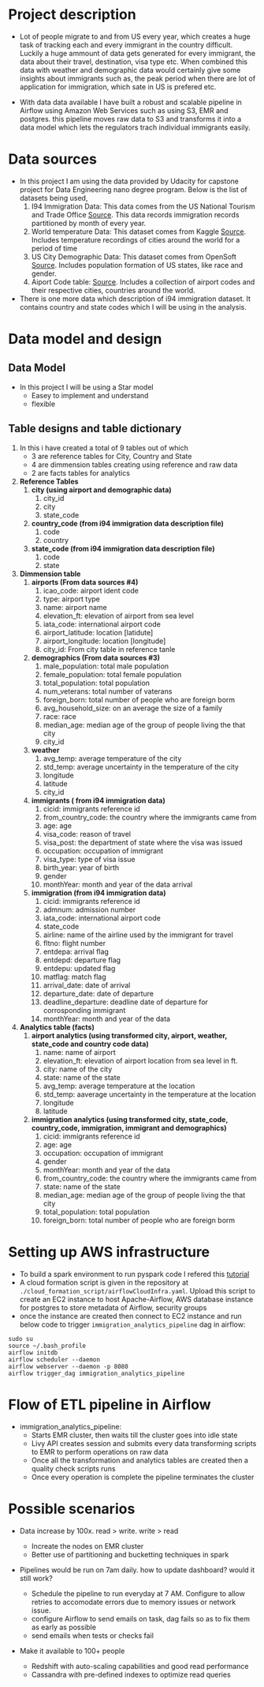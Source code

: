 # Project description
- Lot of people migrate to and from US every year, which creates a huge task of tracking each and every immigrant in the country difficult. Luckily a huge ammount of data gets generated for every immigrant, the data about their travel, destination, visa type etc. When combined this data with weather and demographic data would certainly give some insights about immigrants such as, the peak period when there are lot of application for immigration, which sate in US is prefered etc.

- With data data available I have built a robust and scalable pipeline in Airflow using Amazon Web Services such as using S3, EMR and postgres. this pipeline moves raw data to S3 and transforms it into a data model which lets the regulators trach individual immigrants easily.


# Data sources
- In this project I am using the data provided by Udacity for capstone project for Data Engineering nano degree program. Below is the list of datasets being used,
    1. I94 Immigration Data: This data comes from the US National Tourism and Trade Office [Source](https://travel.trade.gov/research/reports/i94/historical/2016.html). This data records immigration records partitioned by month of every year.
    2. World temperature Data: This dataset comes from Kaggle [Source](https://www.kaggle.com/berkeleyearth/climate-change-earth-surface-temperature-data). Includes temperature recordings of cities around the world for a period of time
    3. US City Demographic Data: This dataset comes from OpenSoft [Source](https://public.opendatasoft.com/explore/dataset/us-cities-demographics/export/). Includes population formation of US states, like race and gender.
    4. Aiport Code table: [Source](https://datahub.io/core/airport-codes#data). Includes a collection of airport codes and their respective cities, countries around the world.
- There is one more data which description of i94 immigration dataset. It contains country and state codes which I will be using in the analysis.


# Data model and design
## Data Model
- In this project I will be using a Star model
    - Easey to implement and understand
    - flexible

## Table designs and table dictionary
1. In this i have created a total of 9 tables out of which 
    - 3 are reference tables for City, Country and State
    - 4 are dimmension tables creating using reference and raw data
    - 2 are facts tables for analytics
2. <b>Reference Tables</b>
    1. <b>city (using airport and demographic data)</b>
        1. city_id
        2. city
        3. state_code
    2. <b>country_code (from i94 immigration data description file)</b>
        1. code
        2. country
    3. <b>state_code (from i94 immigration data description file)</b>
        1. code
        2. state
3. <b>Dimmension table</b>
    1. <b>airports (From data sources #4)</b>
        1. icao_code: airport ident code
        2. type: airport type
        3. name: airport name
        4. elevation_ft: elevation of airport from sea level
        5. iata_code: international airport code
        6. airport_latitude: location [latidute]
        7. airport_longitude: location [longitude]
        8. city_id: From city table in reference tanle
    2. <b>demographics (From data sources #3)</b>
        1. male_population: total male population
        2. female_population: total female population
        3. total_population: total population
        4. num_veterans: total number of vaterans
        5. foreign_born: total number of people who are foreign borm
        6. avg_household_size: on an average the size of a family
        7. race: race
        8. median_age: median age of the group of people living the that city
        9. city_id
    3. <b>weather</b>
        1. avg_temp: average temperature of the city
        2. std_temp: average uncertainty in the temperature of the city
        3. longitude
        4. latitude
        5. city_id
    4. <b>immigrants ( from i94 immigration data)</b>
        1. cicid: immigrants reference id
        2. from_country_code: the country where the immigrants came from
        3. age: age
        4. visa_code: reason of travel
        5. visa_post: the department of state where the visa was issued
        6. occupation: occupation of immigrant
        7. visa_type: type of visa issue
        8. birth_year: year of birth
        9. gender
        10. monthYear: month and year of the data arrival
    5. <b>immigration (from i94 immigration data)</b>
        1. cicid: immigrants reference id
        2. admnum: admission number
        3. iata_code: international airport code
        4. state_code
        5. airline: name of the airline used by the immigrant for travel
        6. fltno: flight number
        7. entdepa: arrival flag
        8. entdepd: departure flag
        9. entdepu: updated flag
        10. matflag: match flag
        11. arrival_date: date of arrival
        12. departure_date: date of departure
        13. deadline_departure: deadline date of departure for corrosponding immigrant
        14. monthYear: month and year of the data
3. <b>Analytics table (facts)</b>
    1. <b>airport analytics (using transformed city, airport, weather, state_code and country code data)</b>
        1. name: name of airport
        2. elevation_ft: elevation of airport location from sea level in ft.
        3. city: name of the city
        4. state: name of the state
        5. avg_temp: average temperature at the location
        6. std_temp: aaverage uncertainty in the temperature at the location
        7. longitude
        8. latitude
    2. <b>immigration analytics (using transformed city, state_code, country_code, immigration, immigrant and demographics)</b>
        1. cicid: immigrants reference id
        2. age: age
        3. occupation: occupation of immigrant
        4. gender
        5. monthYear: month and year of the data
        6. from_country_code: the country where the immigrants came from
        7. state: name of the state
        8. median_age: median age of the group of people living the that city
        9. total_population: total population
        10. foreign_born: total number of people who are foreign borm

# Setting up AWS infrastructure
- To build a spark environment to run pyspark code I refered this [tutorial](https://aws.amazon.com/blogs/big-data/build-a-concurrent-data-orchestration-pipeline-using-amazon-emr-and-apache-livy/)
- A cloud formation script is given in the repository at `./cloud_formation_script/airflowCloudInfra.yaml`. Upload this script to create an EC2 instance to host Apache-Airflow, AWS database instance for postgres to store metadata of Airflow, security groups
- once the instance are created then connect to EC2 instance and run below code to trigger `immigration_analytics_pipeline` dag in airflow:
```
sudo su
source ~/.bash_profile
airflow initdb
airflow scheduler --daemon
airflow webserver --daemon -p 8080
airflow trigger_dag immigration_analytics_pipeline
```

# Flow of ETL pipeline in Airflow
- immigration_analytics_pipeline: 
    - Starts EMR cluster, then waits till the cluster goes into idle state
    - Livy API creates session and submits every data transforming scripts to EMR to perform operations on raw data
    - Once all the transformation and analytics tables are created then a quality check scripts runs
    - Once every operation is complete the pipeline terminates the cluster

# Possible scenarios    
- Data increase by 100x. read > write. write > read
    - Increate the nodes on EMR cluster
    - Better use of partitioning and bucketting techniques in spark


- Pipelines would be run on 7am daily. how to update dashboard? would it still work?
    - Schedule the pipeline to run everyday at 7 AM. Configure to allow retries to accomodate errors due to memory issues or network issue.
    - configure Airflow to send emails on task, dag fails so as to fix them as early as possible
    - send emails when tests or checks fail


- Make it available to 100+ people
    - Redshift with auto-scaling capabilities and good read performance
    - Cassandra with pre-defined indexes to optimize read queries
